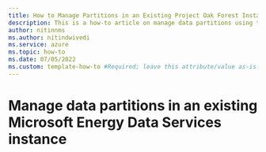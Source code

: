 ```yaml
---
title: How to Manage Partitions in an Existing Project Oak Forest Instance
description: This is a how-to article on manage data partitions using the Project Oak Forest UI.
author: nitinnms
ms.author: nitindwivedi
ms.service: azure
ms.topic: how-to 
ms.date: 07/05/2022
ms.custom: template-how-to #Required; leave this attribute/value as-is.
---
```



# Manage data partitions in an existing Microsoft Energy Data Services instance